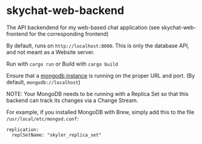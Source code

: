 # skychat-web-backend

The API backendend for my web-based chat application (see skychat-web-frontend for the corresponding frontend)

By default, runs on `http://localhost:8000`.
This is only the database API, and not meant as a Website server.

Run with `cargo run` or
Build with `cargo build`

Ensure that a [mongodb instance](https://www.mongodb.com/docs/manual/administration/install-community/#std-label-install-mdb-community-edition) is running on the proper URL and port. (By default, `mongodb://localhost`)

NOTE: Your MongoDB needs to be running with a Replica Set so that this backend can track its changes via a Change Stream.

For example, if you installed MongoDB with Brew, simply add this to the file `/usr/local/etc/mongod.conf`:

```
replication:
  replSetName: "skyler_replica_set"
```
